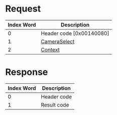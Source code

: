 # Request

| Index Word | Description                                             |
|------------|---------------------------------------------------------|
| 0          | Header code \[0x00140080\]                              |
| 1          | [CameraSelect](Camera_Services#CameraSelect "wikilink") |
| 2          | [Context](Camera_Services#Context "wikilink")           |

# Response

| Index Word | Description |
|------------|-------------|
| 0          | Header code |
| 1          | Result code |